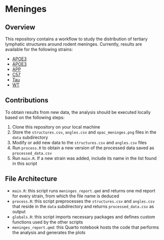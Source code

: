 # Meninges

## Overview

This repository contains a workflow to study the distribution of tertiary lymphatic structures around rodent meninges. Currently, results are available for the following strains:

- [APOE3](https://github.com/The-Okun-Lab/meninges/blob/master/APOE3.md)
- [APOE3](https://github.com/The-Okun-Lab/meninges/blob/master/APOE4.md)
- [APP](https://github.com/The-Okun-Lab/meninges/blob/master/APP.md)
- [C57](https://github.com/RiboRings/meninges/blob/master/C57.md)
- [Tau](https://github.com/The-Okun-Lab/meninges/blob/master/Tau.md)
- [WT](https://github.com/The-Okun-Lab/meninges/blob/master/WT.md)

## Contributions

To obtain results from new data, the analysis should be executed locally based
on the following steps:

1. Clone this repository on your local machine
2. Store the `structures.csv`, `angles.csv` and `opac_meninges.png` files in
   the `data` subdirectory
3. Modify or add new data to the `structures.csv` and `angles.csv` files
4. Run `process.R` to obtain a new version of the processed data saved as
   `processed_data.csv`
5. Run `main.R`. If a new strain was added, include its name in the list found
   in this script

## File Architecture

- `main.R`: this script runs `meninges_report.qmd` and returns one md report
  for every strain, from which the file name is deduced
- `process.R`: this script preprocesses the `structures.csv` and `angles.csv`
  that reside in the `data` subdirectory and returns `processed_data.csv` as
  output
- `globals.R`: this script imports necessary packages and defines custom
  functions used by the other scripts
- `meninges_report.qmd`: this Quarto notebook hosts the code that performs
  the analysis and generates the plots
